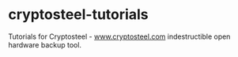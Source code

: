 # cryptosteel-tutorials
Tutorials for Cryptosteel - www.cryptosteel.com indestructible open hardware backup tool. 


